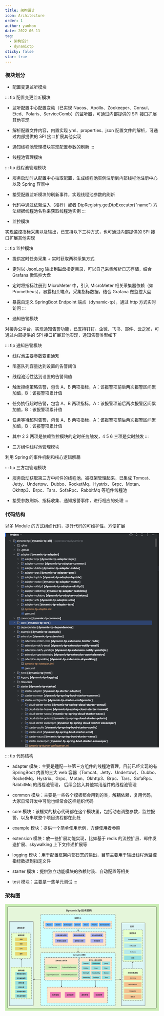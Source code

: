 ```yaml
---
title: 架构设计
icon: Architecture
order: 1
author: yanhom
date: 2022-06-11
tag:
  - 架构设计 
  - dynamictp
sticky: false
star: true
---
```


### 模块划分

+ 配置变更监听模块

::: tip 配置变更监听模块
- 监听配置中心配置变动（已实现 Nacos、Apollo、Zookeeper、Consul、Etcd、Polaris、ServiceComb）的监听器，可通过内部提供的 SPI 接口扩展其他实现

- 解析配置文件内容，内置实现 yml、properties、json 配置文件的解析，可通过内部提供的 SPI 接口扩展其他实现

- 通知线程池管理模块实现配置参数的刷新
:::

+ 线程池管理模块

::: tip 线程池管理模块
- 服务启动时从配置中心拉取配置，生成线程池实例注册到内部线程池注册中心以及 Spring 容器中
 
- 接受配置监听模块的刷新事件，实现线程池参数的刷新
 
- 代码中通过依赖注入（推荐）或者 DtpRegistry.getDtpExecutor("name") 方法根据线程池名称来获取线程池实例
:::

+ 监控模块

实现监控指标采集以及输出，已支持以下三种方式，也可通过内部提供的 SPI 接口扩展其他实现

::: tip 监控模块
- 提供定时任务采集 + 实时获取两种采集方式
 
- 定时以 JsonLog 输出到磁盘指定目录，可以自己采集解析日志存储，结合 Grafana 做监控大盘

- 定时将指标注册到 MicroMeter 中，引入 MicroMeter 相关采集器依赖（如 Prometheus），暴露相关端点，采集指标数据，结合 Grafana 做监控大盘

- 暴露自定义 SpringBoot Endpoint 端点（dynamic-tp），通过 http 方式实时访问
:::

+ 通知告警模块

对接办公平台，实现通知告警功能，已支持钉钉、企微、飞书、邮件、云之家，可通过内部提供的 SPI 接口扩展其他实现，通知告警类型如下

::: tip 通知告警模块
- 线程池主要参数变更通知

- 阻塞队列容量达到设置的告警阈值

- 线程池活性达到设置的告警阈值

- 触发拒绝策略告警，包含 A、B 两项指标，A：该报警项前后两次报警区间累加值，B：该报警项累计值

- 任务执行超时告警，包含 A、B 两项指标，A：该报警项前后两次报警区间累加值，B：该报警项累计值

- 任务等待超时告警，包含 A、B 两项指标，A：该报警项前后两次报警区间累加值，B：该报警项累计值
 
- 其中 2 3 两项是依赖监控模块的定时任务触发，4 5 6 三项是实时触发
:::

+ 三方组件线程池管理模块

利用 Spring 的事件机制和核心逻辑解耦

::: tip 三方包管理模块
- 服务启动获取第三方中间件的线程池，被框架管理起来，已集成 Tomcat、Jetty、Undertow、Dubbo、RocketMq、Hystrix、Grpc、Motan、Okhttp3、Brpc、Tars、SofaRpc、RabbitMq 等组件线程池

- 接受参数刷新、指标收集、通知报警事件，进行相应的处理
:::

### 代码结构

以多 Module 的方式组织代码，提升代码的可维护性，方便扩展

![图片.png](/images/dynamictp/code.png)

::: tip 代码结构
- adapter 模块：主要是适配一些第三方组件的线程池管理，目前已经实现的有 SpringBoot 内置的三大 web 容器（Tomcat、Jetty、Undertow）、Dubbo、RocketMq、Hystrix、Grpc、Motan、Okhttp3、Brpc、Tars、SofaRpc、RabbitMq 的线程池管理，
后续会接入其他常用组件的线程池管理

- common 模块：主要是一些各个模板都会用到的类，解耦依赖，复用代码，大家日常开发中可能也经常会这样组织代码

- core 模块：该框架的核心代码都在这个模块里，包括动态调整参数，监控报警，以及串联整个项目流程都在此处

- example 模块：提供一个简单使用示例，方便使用者参照

- extension 模块：放一些扩展功能实现，比如基于 redis 的流控扩展、邮件发送扩展、skywalking 上下文传递扩展等

- logging 模块：用于配置框架内部日志的输出，目前主要用于输出线程池监控指标数据到指定文件

- starter 模块：提供独立功能模块的依赖封装、自动配置等相关

- test 模块：主要是一些单元测试
:::

### 架构图

![技术架构](/images/dynamictp/arch.svg)
